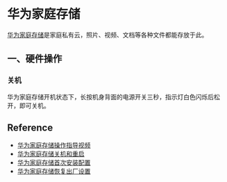# 华为家庭存储

[华为家庭存储](https://consumer.huawei.com/cn/storage/memo-space/)是家庭私有云，照片、视频、文档等各种文件都能存放于此。

## 一、硬件操作

### 关机

华为家庭存储开机状态下，长按机身背面的电源开关三秒，指示灯白色闪烁后松开，即可关机。

## Reference

- [华为家庭存储操作指导视频](https://tips-p01-drcn.dbankcdn.cn/hwtips/banner/topic/AS6020-02/zh-CN/SF-10190180_f2420.html?cid=11054&channel=03)
- [华为家庭存储关机和重启](https://consumer.huawei.com/cn/support/content/zh-cn15916709/)
- [华为家庭存储首次安装配置](https://consumer.huawei.com/cn/support/content/zh-cn15916697/)
- [华为家庭存储恢复出厂设置](https://consumer.huawei.com/cn/support/content/zh-cn15916714/)

